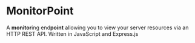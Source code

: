 # MonitorPoint

A **monitor**ing end**point** allowing you to view your server resources via an HTTP REST API. Written in JavaScript and Express.js